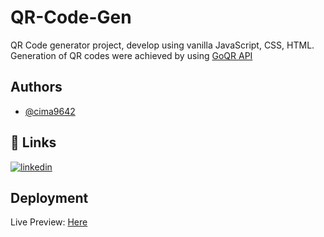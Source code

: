 # QR-Code-Gen

QR Code generator project, develop using vanilla JavaScript, CSS, HTML. Generation of QR codes were achieved by using [GoQR API](https://goqr.me/api/)  


## Authors

- [@cima9642](https://www.github.com/cima9642)


## 🔗 Links

[![linkedin](https://img.shields.io/badge/linkedin-0A66C2?style=for-the-badge&logo=linkedin&logoColor=white)](https://www.linkedin.com/in/carlos-martinez-b66579214/)


## Deployment

Live Preview: [Here](https://qr-code-generator-rkgb.onrender.com/)
